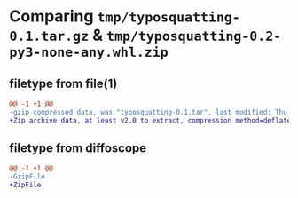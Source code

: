 # Comparing `tmp/typosquatting-0.1.tar.gz` & `tmp/typosquatting-0.2-py3-none-any.whl.zip`

## filetype from file(1)

```diff
@@ -1 +1 @@
-gzip compressed data, was "typosquatting-0.1.tar", last modified: Thu Jun 15 07:55:11 2023, max compression
+Zip archive data, at least v2.0 to extract, compression method=deflate
```

## filetype from diffoscope

```diff
@@ -1 +1 @@
-GzipFile
+ZipFile
```

